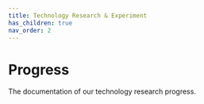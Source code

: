```yaml
---
title: Technology Research & Experiment
has_children: true
nav_order: 2
---
```


# Progress

The documentation of our technology research progress. 
